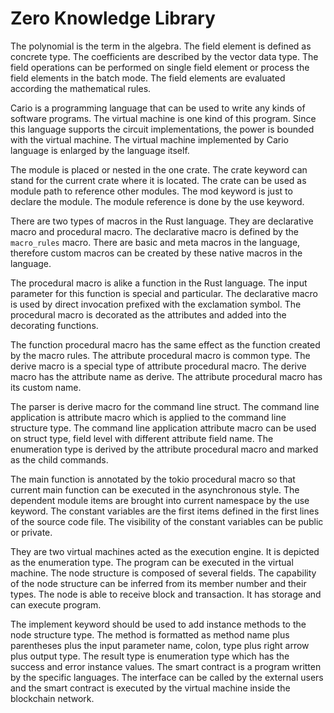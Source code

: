 # Zero Knowledge Library

The polynomial is the term in the algebra. The field element is defined as concrete type. The coefficients are described by the vector data type. The field operations can be performed on single field element or process the field elements in the batch mode. The field elements are evaluated according the mathematical rules. 

Cario is a programming language that can be used to write any kinds of software programs. The virtual machine is one kind of this program. Since this language supports the circuit implementations, the power is bounded with the virtual machine. The virtual machine implemented by Cario language is enlarged by the language itself. 

The module is placed or nested in the one crate. The crate keyword can stand for the current crate where it is located. The crate can be used as module path to reference other modules. The mod keyword is just to declare the module. The module reference is done by the use keyword. 

There are two types of macros in the Rust language. They are declarative macro and procedural macro. The declarative macro is defined by the `macro_rules` macro. There are basic and meta macros in the language, therefore custom macros can be created by these native macros in the language. 

The procedural macro is alike a function in the Rust language. The input parameter for this function is special and particular. The declarative macro is used by direct invocation prefixed with the exclamation symbol. The procedural macro is decorated as the attributes and added into the decorating functions. 

The function procedural macro has the same effect as the function created by the macro rules. The attribute procedural macro is common type. The derive macro is a special type of attribute procedural macro. The derive macro has the attribute name as derive. The attribute procedural macro has its custom name. 

The parser is derive macro for the command line struct. The command line application is attribute macro which is applied to the command line structure type. The command line application attribute macro can be used on struct type, field level with different attribute field name. The enumeration type is derived by the attribute procedural macro and marked as the child commands. 

The main function is annotated by the tokio procedural macro so that current main function can be executed in the asynchronous style. The dependent module items are brought into current namespace by the use keyword. The constant variables are the first items defined in the first lines of the source code file. The visibility of the constant variables can be public or private.

They are two virtual machines acted as the execution engine. It is depicted as the enumeration type. The program can be executed in the virtual machine. The node structure is composed of several fields. The capability of the node structure can be inferred from its member number and their types. The node is able to receive block and transaction. It has storage and can execute program. 

The implement keyword should be used to add instance methods to the node structure type. The method is formatted as method name plus parentheses plus the input parameter name, colon, type plus right arrow plus output type. The result type is enumeration type which has the success and error instance values. The smart contract is a program written by the specific languages. The interface can be called by the external users and the smart contract is executed by the virtual machine inside the blockchain network.


